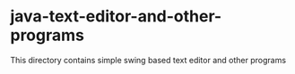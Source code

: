 # java-text-editor-and-other-programs
This directory contains simple swing based text editor and other programs
